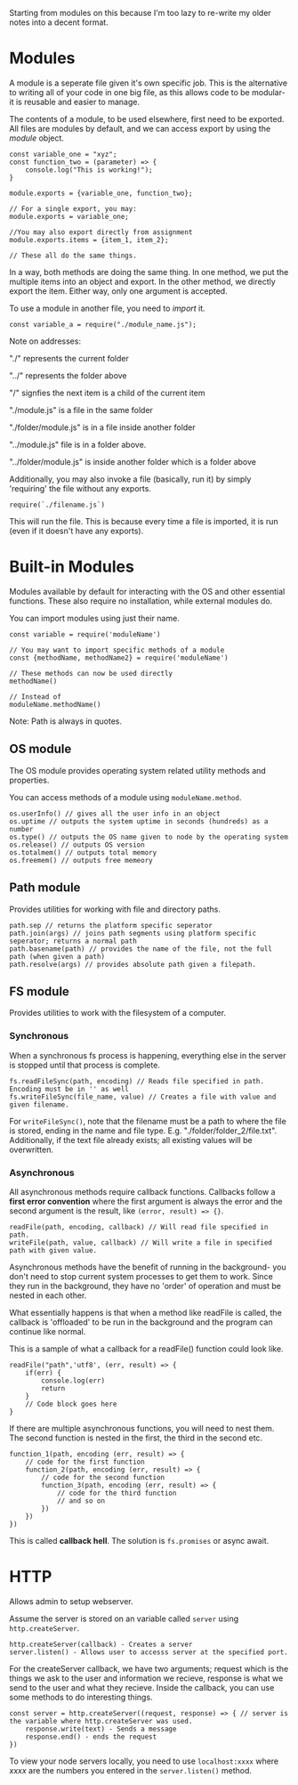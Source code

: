 Starting from modules on this because I'm too lazy to re-write my older notes into a decent format.

# Modules
A module is a seperate file given it's own specific job. This is the alternative to writing all of your code in one big file, as this allows code to be modular- it is reusable and easier to manage.

The contents of a module, to be used elsewhere, first need to be exported. All files are modules by default, and we can access export by using the *module* object.

```node
const variable_one = "xyz";
const function_two = (parameter) => {
    console.log("This is working!");
}

module.exports = {variable_one, function_two};

// For a single export, you may:
module.exports = variable_one;

//You may also export directly from assignment
module.exports.items = {item_1, item_2};

// These all do the same things.
```

In a way, both methods are doing the same thing. In one method, we put the multiple items into an object and export. In the other method, we directly export the item. Either way, only one argument is accepted.

To use a module in another file, you need to *import* it. 

```node
const variable_a = require("./module_name.js");
```

Note on addresses:

"./" represents the current folder

"../" represents the folder above

"/" signfies the next item is a child of the current item

"./module.js" is a file in the same folder

"./folder/module.js" is in a file inside another folder

"../module.js" file is in a folder above.

"../folder/module.js" is inside another folder which is a folder above


Additionally, you may also invoke a file (basically, run it) by simply 'requiring' the file without any exports.

```node
require(`./filename.js`)
```

This will run the file. This is because every time a file is imported, it is run (even if it doesn't have any exports). 

# Built-in Modules

Modules available by default for interacting with the OS and other essential functions. These also require no installation, while external modules do.

You can import modules using just their name.
```node
const variable = require('moduleName')

// You may want to import specific methods of a module
const {methodName, methodName2} = require('moduleName')

// These methods can now be used directly
methodName()

// Instead of 
moduleName.methodName()
```

Note: Path is always in quotes.

## OS module

The OS module provides operating system related utility methods and properties.

You can access methods of a module using `moduleName.method`.

```node
os.userInfo() // gives all the user info in an object
os.uptime // outputs the system uptime in seconds (hundreds) as a number
os.type() // outputs the OS name given to node by the operating system
os.release() // outputs OS version
os.totalmem() // outputs total memory
os.freemem() // outputs free memeory
```

## Path module

Provides utilities for working with file and directory paths.

```node
path.sep // returns the platform specific seperator
path.join(args) // joins path segments using platform specific seperator; returns a normal path
path.basename(path) // provides the name of the file, not the full path (when given a path)
path.resolve(args) // provides absolute path given a filepath.
```

## FS module

Provides utilities to work with the filesystem of a computer.

### Synchronous

When a synchronous fs process is happening, everything else in the server is stopped until that process is complete.

```node
fs.readFileSync(path, encoding) // Reads file specified in path. Encoding must be in '' as well
fs.writeFileSync(file_name, value) // Creates a file with value and given filename. 
```

For `writeFileSync()`, note that the filename must be a path to where the file is stored, ending in the name and file type. E.g. "./folder/folder_2/file.txt". Additionally, if the text file already exists; all existing values will be overwritten.

### Asynchronous 

All asynchronous methods require callback functions. Callbacks follow a **first error convention** where the first argument is always the error and the second argument is the result, like `(error, result) => {}`.

```node
readFile(path, encoding, callback) // Will read file specified in path.
writeFile(path, value, callback) // Will write a file in specified path with given value.
```

Asynchronous methods have the benefit of running in the background- you don't need to stop current system processes to get them to work. Since they run in the background, they have no 'order' of operation and must be nested in each other.

What essentially happens is that when a method like readFile is called, the callback is 'offloaded' to be run in the background and the program can continue like normal.

This is a sample of what a callback for a readFile() function could look like. 

```node
readFile("path",'utf8', (err, result) => {
    if(err) {
        console.log(err)
        return
    }
    // Code block goes here
}
```

If there are multiple asynchronous functions, you will need to nest them. The second function is nested in the first, the third in the second etc.

```node
function_1(path, encoding (err, result) => {
    // code for the first function
    function_2(path, encoding (err, result) => {
        // code for the second function
        function_3(path, encoding (err, result) => {
            // code for the third function
            // and so on
        })
    })
})
```

This is called **callback hell**. The solution is `fs.promises` or async await. 

# HTTP 

Allows admin to setup webserver.

Assume the server is stored on an variable called `server` using `http.createServer`.
```node
http.createServer(callback) - Creates a server
server.listen() - Allows user to accesss server at the specified port.
```
For the createServer callback, we have two arguments; request which is the things we ask to the user and information we recieve, response is what we send to the user and what they recieve. Inside the callback, you can use some methods to do interesting things.

```node
const server = http.createServer((request, response) => { // server is the variable where http.createServer was used.
    response.write(text) - Sends a message
    response.end() - ends the request
})
```

To view your node servers locally, you need to use `localhost:xxxx` where *xxxx* are the numbers you entered in the `server.listen()` method.